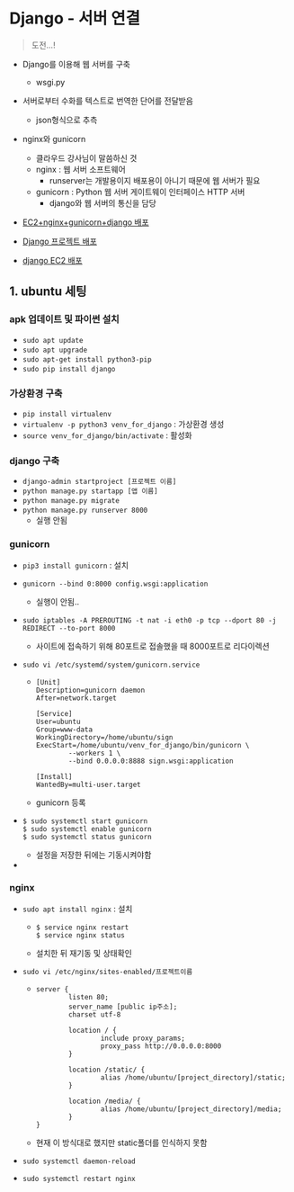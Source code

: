 # Django - 서버 연결

> 도전...!

- Django를 이용해 웹 서버를 구축
  - wsgi.py
- 서버로부터 수화를 텍스트로 번역한 단어를 전달받음
  - json형식으로 추측
- nginx와 gunicorn
  - 클라우드 강사님이 말씀하신 것
  - nginx : 웹 서버 소프트웨어
    - runserver는 개발용이지 배포용이 아니기 때문에 웹 서버가 필요
  - gunicorn : Python 웹 서버 게이트웨이 인터페이스 HTTP 서버
    - django와 웹 서버의 통신을 담당
- [EC2+nginx+gunicorn+django 배포](https://velog.io/@y1andyu/Nginx-gunicorn-Django-%EB%B0%B0%ED%8F%AC%ED%95%98%EA%B8%B0)

- [Django 프로젝트 배포](https://nachwon.github.io/django-deploy-1-aws/)
- [django EC2 배포](https://velog.io/@younge/Django-EC2%EC%97%90-%EB%B0%B0%ED%8F%AC%ED%95%98%EA%B8%B0-Gunicorn-Nginx-%EC%97%B0%EA%B2%B0)



## 1. ubuntu 세팅

### apk 업데이트 및 파이썬 설치

- `sudo apt update`
- `sudo apt upgrade`
- `sudo apt-get install python3-pip`
- `sudo pip install django`



### 가상환경 구축

- `pip install virtualenv`
- `virtualenv -p python3 venv_for_django` : 가상환경 생성
- `source venv_for_django/bin/activate` : 활성화



### django 구축

- `django-admin startproject [프로젝트 이름] `
- `python manage.py startapp [앱 이름]`
- `python manage.py migrate`
- `python manage.py runserver 8000`
  - 실행 안됨



### gunicorn

- `pip3 install gunicorn` : 설치

- `gunicorn --bind 0:8000 config.wsgi:application`

  - 실행이 안됨..

- `sudo iptables -A PREROUTING -t nat -i eth0 -p tcp --dport 80 -j REDIRECT --to-port 8000`

  - 사이트에 접속하기 위해 80포트로 접솔했을 때 8000포트로 리다이렉션

- `sudo vi /etc/systemd/system/gunicorn.service`

  - ```
    [Unit]
    Description=gunicorn daemon
    After=network.target
    
    [Service]
    User=ubuntu
    Group=www-data
    WorkingDirectory=/home/ubuntu/sign
    ExecStart=/home/ubuntu/venv_for_django/bin/gunicorn \
            --workers 1 \
            --bind 0.0.0.0:8888 sign.wsgi:application
    
    [Install]
    WantedBy=multi-user.target
    ```

  - gunicorn 등록

- ```
  $ sudo systemctl start gunicorn
  $ sudo systemctl enable gunicorn
  $ sudo systemctl status gunicorn
  ```

  - 설정을 저장한 뒤에는 기동시켜야함

- 

### nginx

- `sudo apt install nginx` : 설치
  - ```
    $ service nginx restart 
    $ service nginx status
    ```

  - 설치한 뒤 재기동 및 상태확인

- `sudo vi /etc/nginx/sites-enabled/프로젝트이름`

  - ```
    server {
            listen 80;
            server_name [public ip주소];
    		charset utf-8
           
    		location / {
                    include proxy_params;
                    proxy_pass http://0.0.0.0:8000
            }
            
            location /static/ {
                    alias /home/ubuntu/[project_directory]/static;
            }
            
            location /media/ {
                    alias /home/ubuntu/[project_directory]/media;
            }
    }
    ```

  - 현재 이 방식대로 했지만 static폴더를 인식하지 못함

- `sudo systemctl daemon-reload`

- `sudo systemctl restart nginx`

